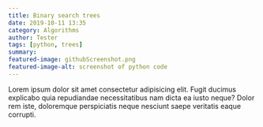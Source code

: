 ```yaml
---
title: Binary search trees
date: 2019-10-11 13:35
category: Algorithms
author: Tester
tags: [python, trees]
summary: 
featured-image: githubScreenshot.png
featured-image-alt: screenshot of python code
---
```


Lorem ipsum dolor sit amet consectetur adipisicing elit. Fugit ducimus explicabo quia repudiandae necessitatibus nam dicta ea iusto neque? Dolor rem iste, doloremque perspiciatis neque nesciunt saepe veritatis eaque corrupti.